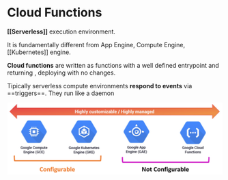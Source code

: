 # Cloud Functions

**[[Serverless]]** execution environment.

It is fundamentally different from App Engine, Compute Engine, [[Kubernetes]] engine.

**Cloud functions** are written as functions with a well defined entrypoint and returning , deploying with no changes.

Tipically serverless compute environments **respond to events** via ==triggers==. They run like a daemon

!["alt"](../Images/CloudFunctions.png)